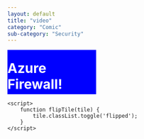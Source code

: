 ```yaml
---
layout: default
title: "video"
category: "Comic"
sub-category: "Security"
---
```

<!DOCTYPE html>
<html lang="en">
<head>
    <meta charset="UTF-8">
    <meta name="viewport" content="width=device-width, initial-scale=1.0">
    <title>Flipping Tile</title>
    <style>
        .tile-container {
            perspective: 1000px;
        }
        .tile {
            width: 200px;
            height: 100px;
            position: relative;
            transform-style: preserve-3d;
            transition: transform 0.6s;
            cursor: pointer;
        }
        .tile .front, .tile .back {
            position: absolute;
            width: 100%;
            height: 100%;
            backface-visibility: hidden;
            display: flex;
            align-items: center;
            justify-content: center;
            color: white;
            font-size: 20px;
        }
        .tile .front {
            background-color: blue;
        }
        .tile .back {
            background-color: green;
            transform: rotateY(180deg);
        }
        .tile.flipped {
            transform: rotateY(180deg);
        }
    </style>
</head>
<body>
    <div class="tile-container">
        <div class="tile" onclick="flipTile(this)">
            <div class="front">
                <h2>Azure Firewall!</h2>
            </div>
            <div class="back">
                <h2>Azure Firewall</h2>
                <li>Stateful</li>
                <li>Managed Service</li>
            </div>
        </div>
    </div>

    <script>
        function flipTile(tile) {
            tile.classList.toggle('flipped');
        }
    </script>
</body>
</html>
